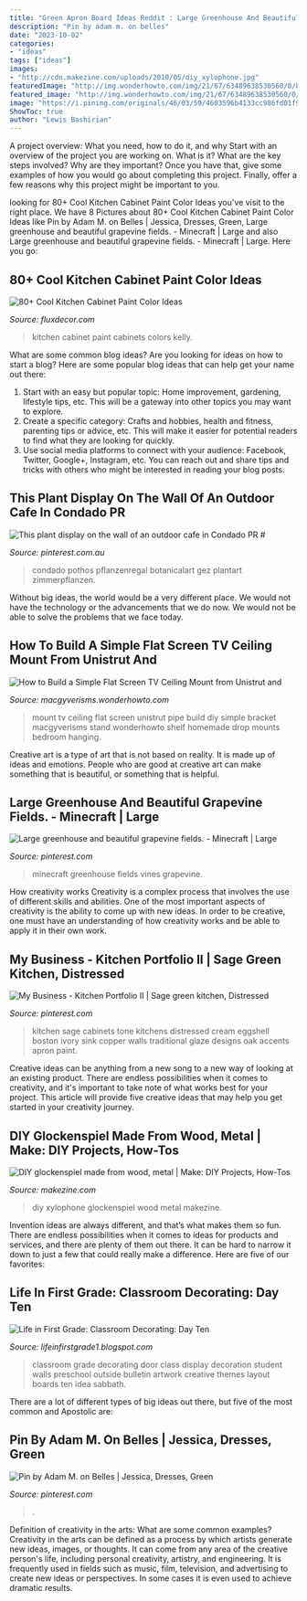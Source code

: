 ```yaml
---
title: "Green Apron Board Ideas Reddit : Large Greenhouse And Beautiful Grapevine Fields."
description: "Pin by adam m. on belles"
date: "2023-10-02"
categories:
- "ideas"
tags: ["ideas"]
images:
- "http://cdn.makezine.com/uploads/2010/05/diy_xylophone.jpg"
featuredImage: "http://img.wonderhowto.com/img/21/67/63489638530560/0/build-simple-flat-screen-tv-ceiling-mount-from-unistrut-and-pipe.w654.jpg"
featured_image: "http://img.wonderhowto.com/img/21/67/63489638530560/0/build-simple-flat-screen-tv-ceiling-mount-from-unistrut-and-pipe.w654.jpg"
image: "https://i.pinimg.com/originals/46/03/59/4603596b4133cc986fd01f907376e927.jpg"
ShowToc: true
author: "Lewis Bashirian"
---
```



A project overview: What you need, how to do it, and why
Start with an overview of the project you are working on. What is it? What are the key steps involved? Why are they important? Once you have that, give some examples of how you would go about completing this project. Finally, offer a few reasons why this project might be important to you.

	

		
looking for 80+ Cool Kitchen Cabinet Paint Color Ideas you've visit to the right place. We have 8 Pictures about 80+ Cool Kitchen Cabinet Paint Color Ideas like Pin by Adam M. on Belles | Jessica, Dresses, Green, Large greenhouse and beautiful grapevine fields. - Minecraft | Large and also Large greenhouse and beautiful grapevine fields. - Minecraft | Large. Here you go:
		
    
## 80+ Cool Kitchen Cabinet Paint Color Ideas

<img loading=lazy src="http://fluxdecor.com/wp-content/uploads/2016/11/kitchen-cabinet-paint-colors/48-kitchen-cabinet-paint-color.jpg" onerror="this.onerror=null;this.src='https://tse4.mm.bing.net/th?id=OIP.XSphEmqFJnOQiQjraD4ApgHaLH&amp;pid=15.1';" alt="80+ Cool Kitchen Cabinet Paint Color Ideas">

_Source: fluxdecor.com_

>kitchen cabinet paint cabinets colors kelly. 

	

What are some common blog ideas?
Are you looking for ideas on how to start a blog? Here are some popular blog ideas that can help get your name out there: 
1. Start with an easy but popular topic: Home improvement, gardening, lifestyle tips, etc. This will be a gateway into other topics you may want to explore.
2. Create a specific category: Crafts and hobbies, health and fitness, parenting tips or advice, etc. This will make it easier for potential readers to find what they are looking for quickly.
3. Use social media platforms to connect with your audience: Facebook, Twitter, Google+, Instagram, etc. You can reach out and share tips and tricks with others who might be interested in reading your blog posts.

    
## This Plant Display On The Wall Of An Outdoor Cafe In Condado PR #

<img loading=lazy src="https://i.pinimg.com/originals/8d/df/a9/8ddfa981b7c1f52c10bd2751e6e14173.jpg" onerror="this.onerror=null;this.src='https://tse1.mm.bing.net/th?id=OIP.BDCpJTKIh8JV__b7_hQbqAHaNL&amp;pid=15.1';" alt="This plant display on the wall of an outdoor cafe in Condado PR #">

_Source: pinterest.com.au_

>condado pothos pflanzenregal botanicalart gez plantart zimmerpflanzen. 

	

Without big ideas, the world would be a very different place. We would not have the technology or the advancements that we do now. We would not be able to solve the problems that we face today.

    
## How To Build A Simple Flat Screen TV Ceiling Mount From Unistrut And

<img loading=lazy src="http://img.wonderhowto.com/img/21/67/63489638530560/0/build-simple-flat-screen-tv-ceiling-mount-from-unistrut-and-pipe.w654.jpg" onerror="this.onerror=null;this.src='https://tse3.mm.bing.net/th?id=OIP.jWAuz8olPg4DqqkbhzouwAHaJ4&amp;pid=15.1';" alt="How to Build a Simple Flat Screen TV Ceiling Mount from Unistrut and">

_Source: macgyverisms.wonderhowto.com_

>mount tv ceiling flat screen unistrut pipe build diy simple bracket macgyverisms stand wonderhowto shelf homemade drop mounts bedroom hanging. 

	

Creative art is a type of art that is not based on reality. It is made up of ideas and emotions. People who are good at creative art can make something that is beautiful, or something that is helpful.

    
## Large Greenhouse And Beautiful Grapevine Fields. - Minecraft | Large

<img loading=lazy src="https://i.pinimg.com/736x/66/c4/c8/66c4c838d7925a95abf4327bc2355766.jpg" onerror="this.onerror=null;this.src='https://tse3.mm.bing.net/th?id=OIP.aj13sCUtI7U_wbkuys_z-QHaEK&amp;pid=15.1';" alt="Large greenhouse and beautiful grapevine fields. - Minecraft | Large">

_Source: pinterest.com_

>minecraft greenhouse fields vines grapevine. 

	

How creativity works
Creativity is a complex process that involves the use of different skills and abilities. One of the most important aspects of creativity is the ability to come up with new ideas. In order to be creative, one must have an understanding of how creativity works and be able to apply it in their own work.

    
## My Business - Kitchen Portfolio II | Sage Green Kitchen, Distressed

<img loading=lazy src="https://i.pinimg.com/originals/46/03/59/4603596b4133cc986fd01f907376e927.jpg" onerror="this.onerror=null;this.src='https://tse1.mm.bing.net/th?id=OIP.6GmF-Sxr3r0VnWM1Qpn1QgHaE3&amp;pid=15.1';" alt="My Business - Kitchen Portfolio II | Sage green kitchen, Distressed">

_Source: pinterest.com_

>kitchen sage cabinets tone kitchens distressed cream eggshell boston ivory sink copper walls traditional glaze designs oak accents apron paint. 

	

Creative ideas can be anything from a new song to a new way of looking at an existing product. There are endless possibilities when it comes to creativity, and it's important to take note of what works best for your project. This article will provide five creative ideas that may help you get started in your creativity journey.

    
## DIY Glockenspiel Made From Wood, Metal | Make: DIY Projects, How-Tos

<img loading=lazy src="http://cdn.makezine.com/uploads/2010/05/diy_xylophone.jpg" onerror="this.onerror=null;this.src='https://tse2.mm.bing.net/th?id=OIP.Ij6_p2n2CqRorQ9RaYh7hgHaEl&amp;pid=15.1';" alt="DIY glockenspiel made from wood, metal | Make: DIY Projects, How-Tos">

_Source: makezine.com_

>diy xylophone glockenspiel wood metal makezine. 

	

Invention ideas are always different, and that’s what makes them so fun. There are endless possibilities when it comes to ideas for products and services, and there are plenty of them out there. It can be hard to narrow it down to just a few that could really make a difference. Here are five of our favorites: 

    
## Life In First Grade: Classroom Decorating: Day Ten

<img loading=lazy src="https://1.bp.blogspot.com/-C-jpkfsPt7k/TjYRpsKzTHI/AAAAAAAAA5k/gDUCHZYm3OU/s1600/IMG_0844.JPG" onerror="this.onerror=null;this.src='https://tse2.mm.bing.net/th?id=OIP.hHLByg2krYyz4spRQZwrigHaFi&amp;pid=15.1';" alt="Life in First Grade: Classroom Decorating: Day Ten">

_Source: lifeinfirstgrade1.blogspot.com_

>classroom grade decorating door class display decoration student walls preschool outside bulletin artwork creative themes layout boards ten idea sabbath. 

	

There are a lot of different types of big ideas out there, but five of the most common and Apostolic are: 

    
## Pin By Adam M. On Belles | Jessica, Dresses, Green

<img loading=lazy src="https://i.pinimg.com/736x/22/4c/69/224c697dc4f3d6d365ae6415ca312edf.jpg" onerror="this.onerror=null;this.src='https://tse2.mm.bing.net/th?id=OIP.qjhqKRJK5tTWlho7yF8KCgHaMf&amp;pid=15.1';" alt="Pin by Adam M. on Belles | Jessica, Dresses, Green">

_Source: pinterest.com_

>. 

	

Definition of creativity in the arts: What are some common examples?
Creativity in the arts can be defined as a process by which artists generate new ideas, images, or thoughts. It can come from any area of the creative person's life, including personal creativity, artistry, and engineering. It is frequently used in fields such as music, film, television, and advertising to create new ideas or perspectives. In some cases it is even used to achieve dramatic results.


